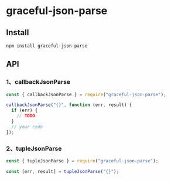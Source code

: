 # graceful-json-parse

## Install

```bash
npm install graceful-json-parse
```

## API

### 1、callbackJsonParse

```js
const { callbackJsonParse } = require("graceful-json-parse");

callbackJsonParse("{}", function (err, result) {
  if (err) {
    // TODO
  }
  // your code
});
```

### 2、tupleJsonParse

```js
const { tupleJsonParse } = require("graceful-json-parse");

const [err, result] = tupleJsonParse("{}");
```

